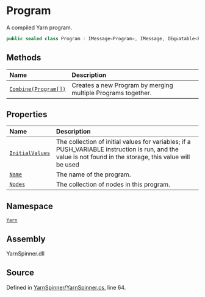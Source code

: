 # Program

A compiled Yarn program.

```csharp
public sealed class Program : IMessage<Program>, IMessage, IEquatable<Program>, IDeepCloneable<Program>
```

## Methods

| Name | Description |
| :--- | :--- |
| [`Combine(Program[])`](program.combine-program.md) | Creates a new Program by merging multiple Programs together. |

## Properties

| Name | Description |
| :--- | :--- |
| [`InitialValues`](program.initialvalues.md) | The collection of initial values for variables; if a PUSH\_VARIABLE instruction is run, and the value is not found in the storage, this value will be used |
| [`Name`](program.name.md) | The name of the program. |
| [`Nodes`](program.nodes.md) | The collection of nodes in this program. |

## Namespace

[`Yarn`](../)

## Assembly

YarnSpinner.dll

## Source

Defined in [YarnSpinner/YarnSpinner.cs](https://github.com/YarnSpinnerTool/YarnSpinner//blob/develop/YarnSpinner/YarnSpinner.cs#L64), line 64.

